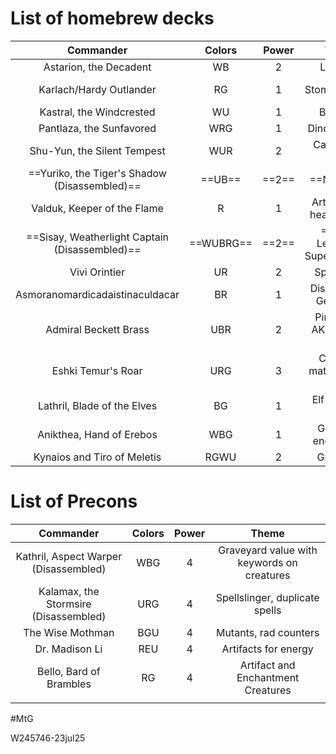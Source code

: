 # List of homebrew decks

|                   Commander                    |  Colors   | Power |              Theme              | Decklist                                          |
| :--------------------------------------------: | :-------: | :---: | :-----------------------------: | ------------------------------------------------- |
|             Astarion, the Decadent             |    WB     |   2   |           Life drain            |                                                   |
|            Karlach/Hardy Outlander             |    RG     |   1   |          Stompy combat          | https://moxfield.com/decks/r77lDLSYzUe1-55qJwkwZg |
|            Kastral, the Windcrested            |    WU     |   1   |           Bird tribal           |                                                   |
|            Pantlaza, the Sunfavored            |    WRG    |   1   |         Dinosaur tribal         |                                                   |
|          Shu-Yun, the Silent Tempest           |    WUR    |   2   |      Cantrip/Buff Voltron       |                                                   |
| ==Yuriko, the Tiger's Shadow (Disassembled)==  |  ==UB==   | ==2== |          ==Ninjutsu==           |                                                   |
|          Valduk, Keeper of the Flame           |     R     |   1   |   Artifact/Aura heavy voltron   |                                                   |
| ==Sisay, Weatherlight Captain (Disassembled)== | ==WUBRG== | ==2== | ==Meme Legendary Superfriends== |                                                   |
|                 Vivi Orintier                  |    UR     |   2   |          Spellslinger           |                                                   |
|        Asmoranomardicadaistinaculdacar         |    BR     |   1   |     Discard/Food Generation     |                                                   |
|             Admiral Beckett Brass              |    UBR    |   2   | Pirate tribal AKA Steal yo shit |                                                   |
|               Eshki Temur's Roar               |    URG    |   3   |  Creatures matter, Stomp City   |                                                   |
|          Lathril, Blade of the Elves           |    BG     |   1   |      Elf tribal/Life Drain      | https://moxfield.com/decks/nQYKHn9rZ06x8l-2xxgTsA |
|            Anikthea, Hand of Erebos            |    WBG    |   1   |      Graveyard enchantress      |                                                   |
|          Kynaios and Tiro of Meletis           |   RGWU    |   2   |            Group hug            |                                                   |
# List of Precons

|               Commander               | Colors | Power |                   Theme                    |
| :-----------------------------------: | :----: | :---: | :----------------------------------------: |
| Kathril, Aspect Warper (Disassembled) |  WBG   |   4   | Graveyard value with keywords on creatures |
| Kalamax, the Stormsire (Disassembled) |  URG   |   4   |       Spellslinger, duplicate spells       |
|           The Wise Mothman            |  BGU   |   4   |           Mutants, rad counters            |
|            Dr. Madison Li             |  REU   |   4   |            Artifacts for energy            |
|        Bello, Bard of Brambles        |   RG   |   4   |     Artifact and Enchantment Creatures     |
|                                       |        |       |                                            |
#MtG


W245746-23jul25
